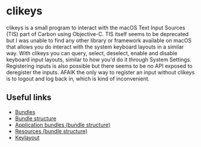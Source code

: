 # clikeys

clikeys is a small program to interact with the macOS Text Input Sources (TIS)
part of Carbon using Objective-C.
TIS itself seems to be deprecated but I was unable to find any other library or
framework available on macOS that allows you do interact with the system
keyboard layouts in a similar way.
With clikeys you can query, select, deselect, enable and disable keyboard input
layouts, similar to how you'd do it through System Settings.
Registering inputs is also possible but there seems to be no API exposed to
deregister the inputs.
AFAIK the only way to register an input without clikeys is to logout and log
back in, which is kind of inconvenient.

## Useful links

- [Bundles](https://developer.apple.com/library/archive/documentation/CoreFoundation/Conceptual/CFBundles/AboutBundles/AboutBundles.html)
- [Bundle structure](https://developer.apple.com/library/archive/documentation/CoreFoundation/Conceptual/CFBundles/BundleTypes/BundleTypes.html#//apple_ref/doc/uid/10000123i-CH101-SW1)
- [Application bundles (bundle structure)](https://developer.apple.com/library/archive/documentation/CoreFoundation/Conceptual/CFBundles/BundleTypes/BundleTypes.html#//apple_ref/doc/uid/10000123i-CH101-SW13)
- [Resources (bundle structure)](https://developer.apple.com/library/archive/documentation/CoreFoundation/Conceptual/CFBundles/BundleTypes/BundleTypes.html#//apple_ref/doc/uid/20001119-110730)
- [Keylayout](https://developer.apple.com/library/archive/technotes/tn2056/_index.html)
